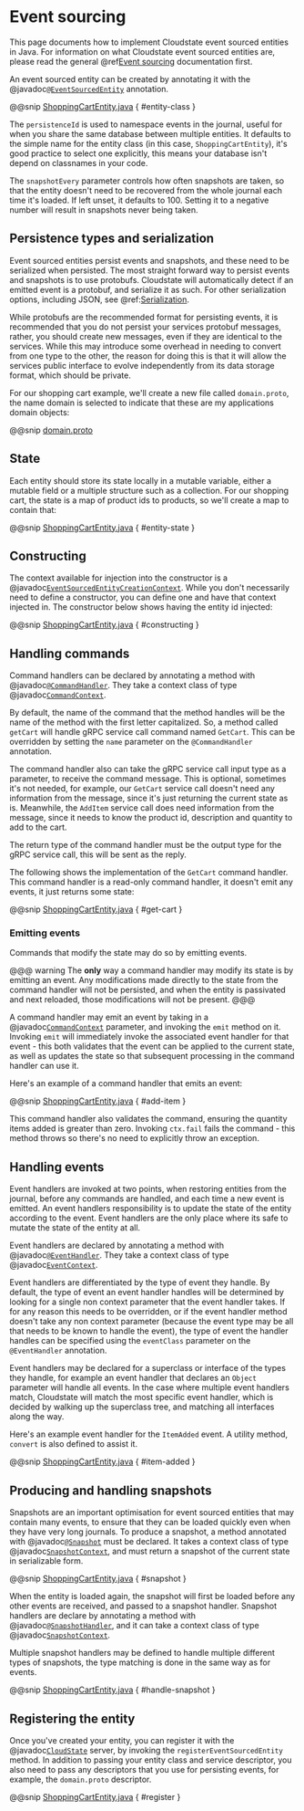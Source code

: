 # Event sourcing

This page documents how to implement Cloudstate event sourced entities in Java. For information on what Cloudstate event sourced entities are, please read the general @ref[Event sourcing](../../features/eventsourced.md) documentation first.

An event sourced entity can be created by annotating it with the @javadoc[`@EventSourcedEntity`](io.cloudstate.javasupport.eventsourced.EventSourcedEntity) annotation.

@@snip [ShoppingCartEntity.java](/docs/src/test/java/docs/user/eventsourced/ShoppingCartEntity.java) { #entity-class }

The `persistenceId` is used to namespace events in the journal, useful for when you share the same database between multiple entities. It defaults to the simple name for the entity class (in this case, `ShoppingCartEntity`), it's good practice to select one explicitly, this means your database isn't depend on classnames in your code.

The `snapshotEvery` parameter controls how often snapshots are taken, so that the entity doesn't need to be recovered from the whole journal each time it's loaded. If left unset, it defaults to 100. Setting it to a negative number will result in snapshots never being taken.

## Persistence types and serialization

Event sourced entities persist events and snapshots, and these need to be serialized when persisted. The most straight forward way to persist events and snapshots is to use protobufs. Cloudstate will automatically detect if an emitted event is a protobuf, and serialize it as such. For other serialization options, including JSON, see @ref:[Serialization](serialization.md).

While protobufs are the recommended format for persisting events, it is recommended that you do not persist your services protobuf messages, rather, you should create new messages, even if they are identical to the services. While this may introduce some overhead in needing to convert from one type to the other, the reason for doing this is that it will allow the services public interface to evolve independently from its data storage format, which should be private.

For our shopping cart example, we'll create a new file called `domain.proto`, the name domain is selected to indicate that these are my applications domain objects:

@@snip [domain.proto](/docs/src/test/proto/domain.proto)

## State

Each entity should store its state locally in a mutable variable, either a mutable field or a multiple structure such as a collection. For our shopping cart, the state is a map of product ids to products, so we'll create a map to contain that:

@@snip [ShoppingCartEntity.java](/docs/src/test/java/docs/user/eventsourced/ShoppingCartEntity.java) { #entity-state }

## Constructing

The context available for injection into the constructor is a @javadoc[`EventSourcedEntityCreationContext`](io.cloudstate.javasupport.eventsourced.EventSourcedEntityCreationContext). While you don't necessarily need to define a constructor, you can define one and have that context injected in. The constructor below shows having the entity id injected:

@@snip [ShoppingCartEntity.java](/docs/src/test/java/docs/user/eventsourced/ShoppingCartEntity.java) { #constructing }

## Handling commands

Command handlers can be declared by annotating a method with @javadoc[`@CommandHandler`](io.cloudstate.javasupport.eventsourced.CommandHandler). They take a context class of type @javadoc[`CommandContext`](io.cloudstate.javasupport.eventsourced.CommandContext).

By default, the name of the command that the method handles will be the name of the method with the first letter capitalized. So, a method called `getCart` will handle gRPC service call command named `GetCart`. This can be overridden by setting the `name` parameter on the `@CommandHandler` annotation.

The command handler also can take the gRPC service call input type as a parameter, to receive the command message. This is optional, sometimes it's not needed, for example, our `GetCart` service call doesn't need any information from the message, since it's just returning the current state as is. Meanwhile, the `AddItem` service call does need information from the message, since it needs to know the product id, description and quantity to add to the cart.

The return type of the command handler must be the output type for the gRPC service call, this will be sent as the reply.

The following shows the implementation of the `GetCart` command handler. This command handler is a read-only command handler, it doesn't emit any events, it just returns some state:

@@snip [ShoppingCartEntity.java](/docs/src/test/java/docs/user/eventsourced/ShoppingCartEntity.java) { #get-cart }

### Emitting events

Commands that modify the state may do so by emitting events.

@@@ warning
The **only** way a command handler may modify its state is by emitting an event. Any modifications made directly to the state from the command handler will not be persisted, and when the entity is passivated and next reloaded, those modifications will not be present.
@@@

A command handler may emit an event by taking in a @javadoc[`CommandContext`](io.cloudstate.javasupport.eventsourced.CommandContext) parameter, and invoking the `emit` method on it. Invoking `emit` will immediately invoke the associated event handler for that event - this both validates that the event can be applied to the current state, as well as updates the state so that subsequent processing in the command handler can use it.

Here's an example of a command handler that emits an event:

@@snip [ShoppingCartEntity.java](/docs/src/test/java/docs/user/eventsourced/ShoppingCartEntity.java) { #add-item }

This command handler also validates the command, ensuring the quantity items added is greater than zero. Invoking `ctx.fail` fails the command - this method throws so there's no need to explicitly throw an exception.

## Handling events

Event handlers are invoked at two points, when restoring entities from the journal, before any commands are handled, and each time a new event is emitted. An event handlers responsibility is to update the state of the entity according to the event. Event handlers are the only place where its safe to mutate the state of the entity at all.

Event handlers are declared by annotating a method with @javadoc[`@EventHandler`](io.cloudstate.javasupport.eventsourced.EventHandler). They take a context class of type @javadoc[`EventContext`](io.cloudstate.javasupport.eventsourced.EventContext).

Event handlers are differentiated by the type of event they handle. By default, the type of event an event handler handles will be determined by looking for a single non context parameter that the event handler takes. If for any reason this needs to be overridden, or if the event handler method doesn't take any non context parameter (because the event type may be all that needs to be known to handle the event), the type of event the handler handles can be specified using the `eventClass` parameter on the `@EventHandler` annotation.

Event handlers may be declared for a superclass or interface of the types they handle, for example an event handler that declares an `Object` parameter will handle all events. In the case where multiple event handlers match, Cloudstate will match the most specific event handler, which is decided by walking up the superclass tree, and matching all interfaces along the way.

Here's an example event handler for the `ItemAdded` event. A utility method, `convert` is also defined to assist it.

@@snip [ShoppingCartEntity.java](/docs/src/test/java/docs/user/eventsourced/ShoppingCartEntity.java) { #item-added }

## Producing and handling snapshots

Snapshots are an important optimisation for event sourced entities that may contain many events, to ensure that they can be loaded quickly even when they have very long journals. To produce a snapshot, a method annotated with @javadoc[`@Snapshot`](io.cloudstate.javasupport.eventsourced.Snapshot) must be declared. It takes a context class of type @javadoc[`SnapshotContext`](io.cloudstate.javasupport.eventsourced.SnapshotContext), and must return a snapshot of the current state in serializable form. 

@@snip [ShoppingCartEntity.java](/docs/src/test/java/docs/user/eventsourced/ShoppingCartEntity.java) { #snapshot }

When the entity is loaded again, the snapshot will first be loaded before any other events are received, and passed to a snapshot handler. Snapshot handlers are declare by annotating a method with @javadoc[`@SnapshotHandler`](io.cloudstate.javasupport.eventsourced.SnapshotHandler), and it can take a context class of type @javadoc[`SnapshotContext`](io.cloudstate.javasupport.eventsourced.SnapshotContext).

Multiple snapshot handlers may be defined to handle multiple different types of snapshots, the type matching is done in the same way as for events.

@@snip [ShoppingCartEntity.java](/docs/src/test/java/docs/user/eventsourced/ShoppingCartEntity.java) { #handle-snapshot }

## Registering the entity

Once you've created your entity, you can register it with the @javadoc[`CloudState`](io.cloudstate.javasupport.CloudState) server, by invoking the `registerEventSourcedEntity` method. In addition to passing your entity class and service descriptor, you also need to pass any descriptors that you use for persisting events, for example, the `domain.proto` descriptor.

@@snip [ShoppingCartEntity.java](/docs/src/test/java/docs/user/eventsourced/ShoppingCartEntity.java) { #register }
